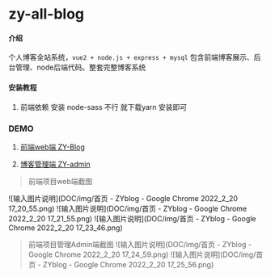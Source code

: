 # zy-all-blog

#### 介绍
个人博客全站系统，`vue2 + node.js + express + mysql` 包含前端博客展示、后台管理、node后端代码。整套完整博客系统

#### 安装教程

1.  前端依赖 安装 node-sass 不行 就下载yarn 安装即可

### DEMO 
1.  [前端web端 ZY-Blog](http://114.117.164.181/#/)

2.  [博客管理端 ZY-admin](http://114.117.164.181:5221/#/login?redirect=%2F)

> 前端项目web端截图

![输入图片说明](DOC/img/首页 - ZYblog - Google Chrome 2022_2_20 17_20_55.png)
![输入图片说明](DOC/img/首页 - ZYblog - Google Chrome 2022_2_20 17_21_55.png)
![输入图片说明](DOC/img/首页 - ZYblog - Google Chrome 2022_2_20 17_23_46.png)

> 前端项目管理Admin端截图
![输入图片说明](DOC/img/首页 - ZYblog - Google Chrome 2022_2_20 17_24_59.png)
![输入图片说明](DOC/img/首页 - ZYblog - Google Chrome 2022_2_20 17_25_56.png)